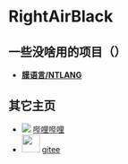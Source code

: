# RightAirBlack
## 一些没啥用的项目（）
- <strong> [膜语言/NTLANG](https://github.com/RightAirBlack/NTLang/) </strong>

## 其它主页
- ![](https://www.bilibili.com/favicon.ico) [哔哩哔哩](https://space.bilibili.com/414391716/) 
- <img src="https://gitee.com/static/images/logo_themecolor.png" height="32px" width="32px"> [gitee](https://gitee.com/rightair)
<!--
**RightAirBlack/RightAirBlack** is a ✨ _special_ ✨ repository because its `README.md` (this file) appears on your GitHub profile.

Here are some ideas to get you started:

- 🔭 I’m currently working on ...
- 🌱 I’m currently learning ...
- 👯 I’m looking to collaborate on ...
- 🤔 I’m looking for help with ...
- 💬 Ask me about ...
- 📫 How to reach me: ...
- 😄 Pronouns: ...
- ⚡ Fun fact: ...
-->
